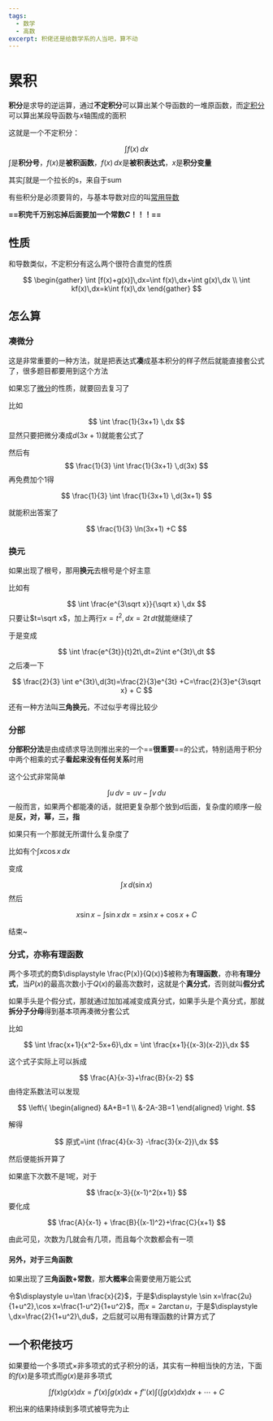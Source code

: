 ```yaml
---
tags:
  - 数学
  - 高数
excerpt: 积佬还是给数学系的人当吧，算不动
---
```

# 累积

**积分**是求导的逆运算，通过**不定积分**可以算出某个导函数的一堆原函数，而[定积分](2025-1-4-我还要成为定积佬！.md)可以算出某段导函数与$x$轴围成的面积

这就是一个不定积分：

$$
\int f(x)\,dx
$$
$\int$是**积分号**，$f(x)$是**被积函数**，$f(x)\,dx$是**被积表达式**，$x$是**积分变量**

其实$\int$就是一个拉长的s，来自于sum

有些积分是必须要背的，与基本导数对应的叫[常用导数](../2025-1-6-常用导数，积分以及等价无穷小.md)

**==积完千万别忘掉后面要加一个常数$C$！！！==**

## 性质

和导数类似，不定积分有这么两个很符合直觉的性质

$$
\begin{gather}
\int [f(x)+g(x)]\,dx=\int f(x)\,dx+\int g(x)\,dx \\
\int kf(x)\,dx=k\int f(x)\,dx
\end{gather}
$$


## 怎么算

### 凑微分

这是非常重要的一种方法，就是把表达式**凑**成基本积分的样子然后就能直接套公式了，很多题目都要用到这个方法

如果忘了[微分](../2025-1-1-无限细分即微分.md)的性质，就要回去复习了

比如

$$
\int \frac{1}{3x+1} \,dx
$$
显然只要把微分凑成$d(3x+1)$就能套公式了

然后有
$$
\frac{1}{3} \int \frac{1}{3x+1} \,d(3x)
$$
再免费加个$1$得

$$
\frac{1}{3} \int \frac{1}{3x+1} \,d(3x+1)
$$

就能积出答案了

$$
\frac{1}{3} \ln(3x+1) +C
$$

### 换元

如果出现了根号，那用**换元**去根号是个好主意

比如有

$$
\int \frac{e^{3\sqrt x}}{\sqrt x} \,dx
$$
只要让$t=\sqrt x$，加上两行$x=t^2,\,dx=2t\,dt$就能继续了

于是变成

$$
\int \frac{e^{3t}}{t}2t\,dt=2\int e^{3t}\,dt
$$
之后凑一下

$$
\frac{2}{3} \int e^{3t}\,d(3t)=\frac{2}{3}e^{3t} +C=\frac{2}{3}e^{3\sqrt x} + C
$$

还有一种方法叫**三角换元**，不过似乎考得比较少

### 分部

**分部积分法**是由成绩求导法则推出来的一个==**很重要**==的公式，特别适用于积分中两个相乘的式子**看起来没有任何关系**时用

这个公式非常简单

$$
\int u\,dv=uv-\int v\,du
$$
一般而言，如果两个都能凑的话，就把更复杂那个放到$d$后面，复杂度的顺序一般是**反，对，幂，三，指**

如果只有一个那就无所谓什么复杂度了

比如有个$\displaystyle \int x\cos x \,dx$

变成

$$
\int x \,d(\sin x)
$$
然后

$$
x\sin x - \int \sin x \,dx=x\sin x + \cos x + C
$$

结束~

### 分式，亦称有理函数

两个多项式的商$\displaystyle \frac{P(x)}{Q(x)}$被称为**有理函数**，亦称**有理分式**，当$P(x)$的最高次数小于$Q(x)$的最高次数时，这就是个**真分式**，否则就叫**假分式**

如果手头是个假分式，那就通过加加减减变成真分式，如果手头是个真分式，那就**拆分子分母**得到基本项再凑微分套公式

比如

$$
\int \frac{x+1}{x^2-5x+6}\,dx = \int \frac{x+1}{(x-3)(x-2)}\,dx
$$

这个式子实际上可以拆成

$$
\frac{A}{x-3}+\frac{B}{x-2}
$$
由待定系数法可以发现

$$
\left\{ \begin{aligned} 
&A+B=1 \\
&-2A-3B=1
\end{aligned} \right.
$$

解得

$$
原式=\int (\frac{4}{x-3} -\frac{3}{x-2})\,dx
$$

然后便能拆开算了

如果底下次数不是$1$呢，对于

$$
\frac{x-3}{(x-1)^2(x+1)}
$$
要化成

$$
\frac{A}{x-1} + \frac{B}{(x-1)^2}+\frac{C}{x+1}
$$

由此可见，次数为几就会有几项，而且每个次数都会有一项

#### 另外，对于三角函数

如果出现了**三角函数+常数**，那**大概率**会需要使用万能公式

令$\displaystyle u=\tan \frac{x}{2}$，于是$\displaystyle \sin x=\frac{2u}{1+u^2},\cos x=\frac{1-u^2}{1+u^2}$，而$x=2\arctan u$，于是$\displaystyle \,dx=\frac{2}{1+u^2}\,du$，之后就可以用有理函数的计算方式了

## 一个积佬技巧

如果要给一个多项式$\times$非多项式的式子积分的话，其实有一种相当快的方法，下面的$f(x)$是多项式而$g(x)$是非多项式

$$
\int f(x)g(x) dx = f'(x)\int g(x)dx  + f''(x)\int (\int g(x)dx) dx + \cdots + C
$$

积出来的结果持续到多项式被导完为止